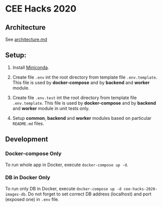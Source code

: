 # CEE Hacks 2020

## Architecture
See [architecture.md](docs/architecture.md)

## Setup:

1. Install [Miniconda](https://docs.conda.io/projects/conda/en/latest/user-guide/install/linux.html).

1. Create file `.env` int the root directory from template file `.env.template`. This file is used
   by **docker-compose** and by **backend** and **worker** module.  
   
1. Create file `.env.test` int the root directory from template file `.env.template`. This file is used
   by **docker-compose** and by **backend** and **worker** module in unit tests only.
   
1. Setup **common**, **backend** and **worker** modules based on particular `README.md` files.

## Development

### Docker-compose Only

To run whole app in Docker, execute `docker-compose up -d`.

### DB in Docker Only

To run only DB in Docker, execute `docker-compose up -d cee-hacks-2020-images-db`. 
Do not forget to set correct DB address (localhost) and port (exposed one) in `.env` file.
